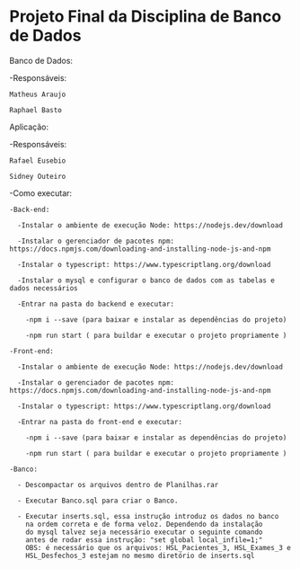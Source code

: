 # Projeto Final da Disciplina de Banco de Dados

Banco de Dados:

  -Responsáveis:
  
    Matheus Araujo
    
    Raphael Basto

Aplicação:

  -Responsáveis:
  
    Rafael Eusebio
    
    Sidney Outeiro
  
  -Como executar:
  
    -Back-end:
    
      -Instalar o ambiente de execução Node: https://nodejs.dev/download
      
      -Instalar o gerenciador de pacotes npm:  https://docs.npmjs.com/downloading-and-installing-node-js-and-npm
      
      -Instalar o typescript: https://www.typescriptlang.org/download
      
      -Instalar o mysql e configurar o banco de dados com as tabelas e dados necessários
      
      -Entrar na pasta do backend e executar:
      
        -npm i --save (para baixar e instalar as dependências do projeto)
        
        -npm run start ( para buildar e executar o projeto propriamente )
 
    -Front-end:
    
      -Instalar o ambiente de execução Node: https://nodejs.dev/download
      
      -Instalar o gerenciador de pacotes npm:  https://docs.npmjs.com/downloading-and-installing-node-js-and-npm
      
      -Instalar o typescript: https://www.typescriptlang.org/download
      
      -Entrar na pasta do front-end e executar:
      
        -npm i --save (para baixar e instalar as dependências do projeto)
        
        -npm run start ( para buildar e executar o projeto propriamente )
        
    -Banco:
    
      - Descompactar os arquivos dentro de Planilhas.rar

      - Executar Banco.sql para criar o Banco.

      - Executar inserts.sql, essa instrução introduz os dados no banco
        na ordem correta e de forma veloz. Dependendo da instalação
        do mysql talvez seja necessário executar o seguinte comando
        antes de rodar essa instrução: "set global local_infile=1;"
        OBS: é necessário que os arquivos: HSL_Pacientes_3, HSL_Exames_3 e
        HSL_Desfechos_3 estejam no mesmo diretório de inserts.sql

